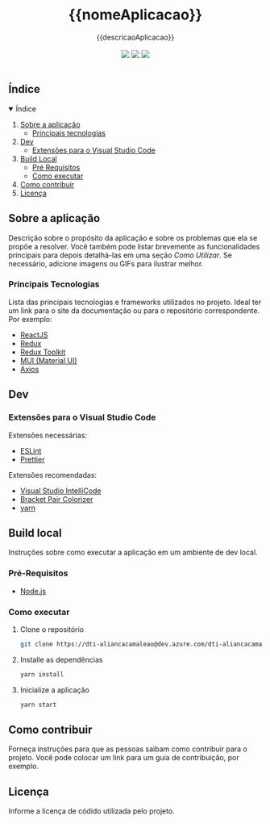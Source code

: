 <!-- Logo/Banner do Projeto -->

  <h1 align="center">{{nomeAplicacao}}</h1>
  <center>
    {{descricaoAplicacao}}
  </center>

<br />

<!-- Shields do Projeto -->

<div align="center">
  <a href="https://github.com/dtidigitalcrafters/readme-template/graphs/contributors" alt="Contributors">
        <img src="https://img.shields.io/github/contributors/dtidigitalcrafters/readme-template?color=green&style=for-the-badge" /></a>
  <a href="https://github.com/dtidigitalcrafters/readme-template/issues" alt="Issues">
        <img src="https://img.shields.io/github/issues-raw/dtidigitalcrafters/readme-template?style=for-the-badge" /></a>
  <a href="#" alt="Build Status">
        <img src="https://img.shields.io/static/v1?label=build&message=Passando&color=success&style=for-the-badge" /></a>
</div>
<br />

## Índice

<details open="open">
  <summary>Índice</summary>
  <ol>
    <li>
      <a href="#sobre-a-aplicação">Sobre a aplicação</a>
      <ul>
        <li><a href="#principais-tecnologias">Principais tecnologias</a></li>
      </ul>
    </li>
    <li>
      <a href="#dev">Dev</a>
      <ul>
        <li><a href="#extensões-para-o-visual-studio-code">Extensões para o Visual Studio Code</a></li>
      </ul>
    </li>
    <li>
      <a href="#build-local">Build Local</a>
      <ul>
        <li><a href="#pré-requisitos-1">Pré Requisitos</a></li>
        <li><a href="#como-executar">Como executar</a></li>
      </ul>
    </li>
    <li><a href="#como-contribuir">Como contribuir</a></li>
    <li><a href="#licença">Licença</a></li>
  </ol>
</details>

## Sobre a aplicação

Descrição sobre o propósito da aplicação e sobre os problemas que ela se propõe a resolver. Você também pode listar brevemente as funcionalidades principais para depois detalhá-las em uma seção _Como Utilizar_. Se necessário, adicione imagens ou GIFs para ilustrar melhor.

### Principais Tecnologias

Lista das principais tecnologias e frameworks utilizados no projeto. Ideal ter um link para o site da documentação ou para o repositório correspondente. Por exemplo:

- [ReactJS](https://reactjs.org/)
- [Redux](https://redux.js.org/)
- [Redux Toolkit](https://redux-toolkit.js.org)
- [MUI (Material UI)](https://mui.com/)
- [Axios](https://www.npmjs.com/package/axios)

## Dev

### Extensões para o Visual Studio Code

Extensões necessárias:

- [ESLint](https://marketplace.visualstudio.com/items?itemName=dbaeumer.vscode-eslint)
- [Prettier](https://marketplace.visualstudio.com/items?itemName=esbenp.prettier-vscode)

Extensões recomendadas:

- [Visual Studio IntelliCode](https://marketplace.visualstudio.com/items?itemName=VisualStudioExptTeam.vscodeintellicode)
- [Bracket Pair Colorizer](https://marketplace.visualstudio.com/items?itemName=CoenraadS.bracket-pair-colorizer)
- [yarn](https://marketplace.visualstudio.com/items?itemName=gamunu.vscode-yarn)

## Build local

Instruções sobre como executar a aplicação em um ambiente de dev local.

### Pré-Requisitos

- [Node.js](https://nodejs.org/en/download/)

### Como executar

1. Clone o repositório
   ```sh
   git clone https://dti-aliancacamaleao@dev.azure.com/dti-aliancacamaleao/Projeto%20Metamorfose/_git/ReactTypescriptTemplate
   ```
2. Installe as dependências
   ```sh
   yarn install
   ```
3. Inicialize a aplicação
   ```sh
   yarn start
   ```

## Como contribuir

Forneça instruções para que as pessoas saibam como contribuir para o projeto. Você pode colocar um link para um guia de contribuição, por exemplo.

## Licença

Informe a licença de códido utilizada pelo projeto.
